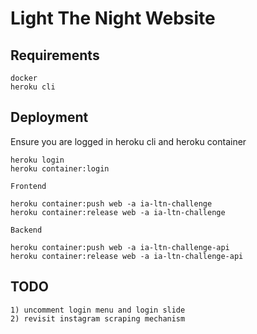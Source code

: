# Light The Night Website

## Requirements
```
docker
heroku cli
```

## Deployment
Ensure you are logged in heroku cli and heroku container
```
heroku login
heroku container:login
```
```
Frontend

heroku container:push web -a ia-ltn-challenge
heroku container:release web -a ia-ltn-challenge
```

```
Backend

heroku container:push web -a ia-ltn-challenge-api
heroku container:release web -a ia-ltn-challenge-api
```

## TODO
```
1) uncomment login menu and login slide
2) revisit instagram scraping mechanism
```